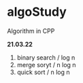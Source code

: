 # algoStudy
Algorithm in CPP

**21.03.22**
1. binary search / log n
2. merge soryt / n log n
3. quick sort / n log n
